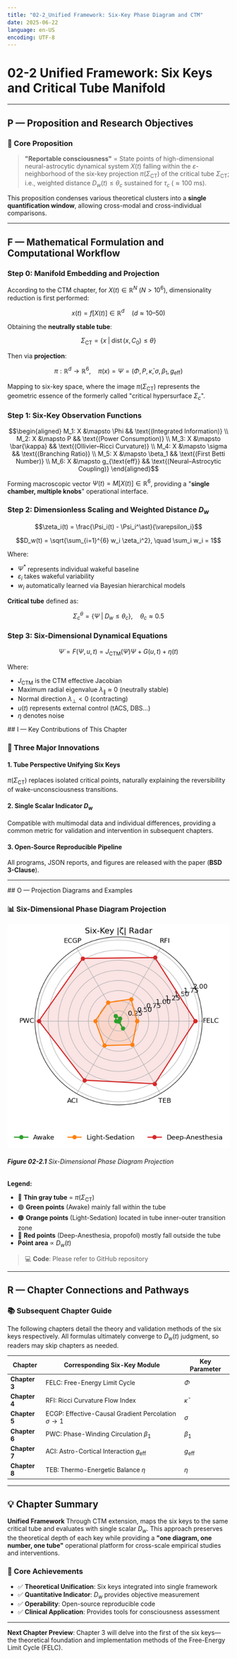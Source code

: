 ```yaml
---
title: "02-2_Unified Framework: Six-Key Phase Diagram and CTM"
date: 2025-06-22
language: en-US
encoding: UTF-8
---
```

# 02-2 Unified Framework: Six Keys and Critical Tube Manifold

---
## P — Proposition and Research Objectives

### 🎯 Core Proposition

> **"Reportable consciousness"** = State points of high-dimensional neural-astrocytic dynamical system $X(t)$ falling within the $\varepsilon$-neighborhood of the six-key projection $\pi(\Sigma_{\mathrm{CT}})$ of the critical tube $\Sigma_{\mathrm{CT}}$; i.e., weighted distance $D_w(t) \leq \theta_c$ sustained for $\tau_c \;(≈100\text{ ms})$.

This proposition condenses various theoretical clusters into a **single quantification window**, allowing cross-modal and cross-individual comparisons.

---
## F — Mathematical Formulation and Computational Workflow

### Step 0: Manifold Embedding and Projection

According to the CTM chapter, for $X(t) \in \mathbb{R}^N$ ($N > 10^6$), dimensionality reduction is first performed:

$$x(t) = f[X(t)] \in \mathbb{R}^d \quad (d \approx 10\text{–}50)$$

Obtaining the **neutrally stable tube**:

$$\Sigma_{\mathrm{CT}} = \left\{x \;\middle|\; \operatorname{dist}(x, C_0) \leq \theta \right\}$$

Then via **projection**:

$$\pi: \mathbb{R}^d \longrightarrow \mathbb{R}^6, \quad \pi(x) = \Psi = (\Phi, P, \bar{\kappa}, \sigma, \beta_1, g_{\text{eff}})$$

Mapping to six-key space, where the image $\pi(\Sigma_{\mathrm{CT}})$ represents the geometric essence of the formerly called "critical hypersurface $\Sigma_c$".
<!-- Manual page break -->
<div class="pagebreak"></div>

### Step 1: Six-Key Observation Functions

$$\begin{aligned}
M_1: X &\mapsto \Phi && \text{(Integrated Information)} \\
M_2: X &\mapsto P && \text{(Power Consumption)} \\
M_3: X &\mapsto \bar{\kappa} && \text{(Ollivier–Ricci Curvature)} \\
M_4: X &\mapsto \sigma && \text{(Branching Ratio)} \\
M_5: X &\mapsto \beta_1 && \text{(First Betti Number)} \\
M_6: X &\mapsto g_{\text{eff}} && \text{(Neural–Astrocytic Coupling)}
\end{aligned}$$

Forming macroscopic vector $\Psi(t) = M[X(t)] \in \mathbb{R}^6$, providing a "**single chamber, multiple knobs**" operational interface.

### Step 2: Dimensionless Scaling and Weighted Distance $D_w$

$$\zeta_i(t) = \frac{\Psi_i(t) - \Psi_i^\ast}{\varepsilon_i}$$

$$D_w(t) = \sqrt{\sum_{i=1}^{6} w_i \zeta_i^2}, \quad \sum_i w_i = 1$$

Where:
- $\Psi^\ast$ represents individual wakeful baseline
- $\varepsilon_i$ takes wakeful variability
- $w_i$ automatically learned via Bayesian hierarchical models

**Critical tube** defined as:

$$\Sigma_c^{\theta} = \left\{\Psi \;\middle|\; D_w \leq \theta_c \right\}, \quad \theta_c \approx 0.5$$

### Step 3: Six-Dimensional Dynamical Equations

$$\dot{\Psi} = F(\Psi, u, t) = J_{\text{CTM}}(\Psi) \Psi + G(u, t) + \eta(t)$$

Where:
- $J_{\text{CTM}}$ is the CTM effective Jacobian
- Maximum radial eigenvalue $\lambda_{\parallel} \approx 0$ (neutrally stable)
- Normal direction $\lambda_{\perp} < 0$ (contracting)
- $u(t)$ represents external control (tACS, DBS…)
- $\eta$ denotes noise
<div class="pagebreak"></div>
## I — Key Contributions of This Chapter

### 🔑 Three Major Innovations

#### 1. Tube Perspective Unifying Six Keys
$\pi(\Sigma_{\mathrm{CT}})$ replaces isolated critical points, naturally explaining the reversibility of wake-unconsciousness transitions.
#### 2. Single Scalar Indicator $D_w$
Compatible with multimodal data and individual differences, providing a common metric for validation and intervention in subsequent chapters.
#### 3. Open-Source Reproducible Pipeline
All programs, JSON reports, and figures are released with the paper (**BSD 3-Clause**).

---

<div class="pagebreak"></div>
## O — Projection Diagrams and Examples

### 📊 Six-Dimensional Phase Diagram Projection


![6keys_1.png](../../assets/images/6keys_1.png)
###### **Figure 02-2.1** Six-Dimensional Phase Diagram Projection

**Legend:**
- 🔘 **Thin gray tube** = $\pi(\Sigma_{\mathrm{CT}})$
- 🟢 **Green points** (Awake) mainly fall within the tube
- 🟠 **Orange points** (Light-Sedation) located in tube inner-outer transition zone
- 🔴 **Red points** (Deep-Anesthesia, propofol) mostly fall outside the tube
- **Point area** ∝ $D_w(t)$


> 💻 **Code**: Please refer to GitHub repository

---
## R — Chapter Connections and Pathways

### 📚 Subsequent Chapter Guide

The following chapters detail the theory and validation methods of the six keys respectively. All formulas ultimately converge to $D_w(t)$ judgment, so readers may skip chapters as needed.

| **Chapter**  | **Corresponding Six-Key Module**          | **Key Parameter**   |
|--------------|-------------------------------------------|---------------------|
| **Chapter 3** | FELC: Free-Energy Limit Cycle            | $\Phi$              |
| **Chapter 4** | RFI: Ricci Curvature Flow Index          | $\bar{\kappa}$      |
| **Chapter 5** | ECGP: Effective-Causal Gradient Percolation $\sigma \to 1$ | $\sigma$            |
| **Chapter 6** | PWC: Phase-Winding Circulation $\beta_1$  | $\beta_1$           |
| **Chapter 7** | ACI: Astro-Cortical Interaction $g_{\text{eff}}$ | $g_{\text{eff}}$    |
| **Chapter 8** | TEB: Thermo-Energetic Balance $\eta$      | $\eta$              |

---
## 💡 Chapter Summary

**Unified Framework** 
Through CTM extension, maps the six keys to the same critical tube and evaluates with single scalar $D_w$.
This approach preserves the theoretical depth of each key while providing a **"one diagram, one number, one tube"** operational platform for cross-scale empirical studies and interventions.

### 🎯 Core Achievements

- ✅ **Theoretical Unification**: Six keys integrated into single framework
- ✅ **Quantitative Indicator**: $D_w$ provides objective measurement
- ✅ **Operability**: Open-source reproducible code
- ✅ **Clinical Application**: Provides tools for consciousness assessment

---
**Next Chapter Preview**: Chapter 3 will delve into the first of the six keys—the theoretical foundation and implementation methods of the Free-Energy Limit Cycle (FELC).